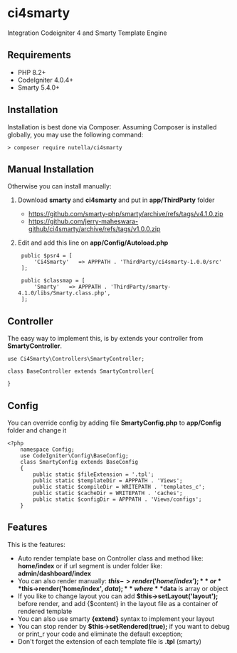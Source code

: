 # ci4smarty
Integration Codeigniter 4 and Smarty Template Engine 

## Requirements

- PHP 8.2+
- CodeIgniter 4.0.4+
- Smarty 5.4.0+

## Installation

Installation is best done via Composer. Assuming Composer is installed globally, you may use the following command: 

    > composer require nutella/ci4smarty

## Manual Installation
Otherwise you can install manually:
1. Download **smarty** and **ci4smarty** and put in **app/ThirdParty** folder
    - https://github.com/smarty-php/smarty/archive/refs/tags/v4.1.0.zip
    - https://github.com/jerry-maheswara-github/ci4smarty/archive/refs/tags/v1.0.0.zip

2. Edit and add this line on **app/Config/Autoload.php**

        public $psr4 = [
            'Ci4Smarty'   => APPPATH . 'ThirdParty/ci4smarty-1.0.0/src'
        ];

        public $classmap = [
            'Smarty'   => APPPATH . 'ThirdParty/smarty-4.1.0/libs/Smarty.class.php',
        ];

## Controller
The easy way to implement this, is by extends your controller from **SmartyController**.

    use Ci4Smarty\Controllers\SmartyController;

    class BaseController extends SmartyController{
        
    }

## Config
You can override config by adding file **SmartyConfig.php** to **app/Config** folder and change it

    <?php
        namespace Config;
        use CodeIgniter\Config\BaseConfig;
        class SmartyConfig extends BaseConfig
        {
            public static $fileExtension = '.tpl';
            public static $templateDir = APPPATH . 'Views';
            public static $compileDir = WRITEPATH . 'templates_c';
            public static $cacheDir = WRITEPATH . 'caches';
            public static $configDir = APPPATH . 'Views/configs';
        }

## Features
This is the features:
- Auto render template base on Controller class and method like: **home/index** or if url segment is under folder like: **admin/dashboard/index**
- You can also render manually: **$this->render('home/index');** or **$this->render('home/index', $data);** where **$data** is array or object
- If you like to change layout you can add **$this->setLayout('layout');** before render, and add {$content} in the layout file as a container of rendered template
- You can also use smarty **{extend}** syntax to implement your layout
- You can stop render by **$this->setRendered(true);** if you want to debug or print_r your code and eliminate the default exception;
- Don't forget the extension of each template file is **.tpl** (smarty)
